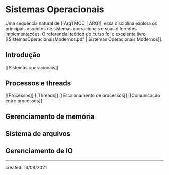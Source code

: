 # Sistemas Operacionais
Uma sequência natural de [[Arq1 MOC | ARQ]], essa disciplina explora os principais aspectos de sistemas operacionais e suas diferentes implementações.
O referencial teórico do curso foi o excelente livro [[SistemasOperacionaisModernos.pdf | Sistemas Operacionais Modernos]].

## Introdução
[[Sistemas operacionais]]

## Processos e threads
[[Processos]]
[[Threads]]
[[Escalonamento de processos]]
[[Comunicação entre processos]]

## Gerenciamento de memória

## Sistema de arquivos

## Gerenciamento de IO

---

created: 16/08/2021
